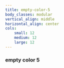 ```yaml
---
title: empty-color-5
body_classes: modular
vertical_align: middle
horizontal_align: center
cols:
    small: 12
    medium: 12
    large: 12
---
```


### empty color 5